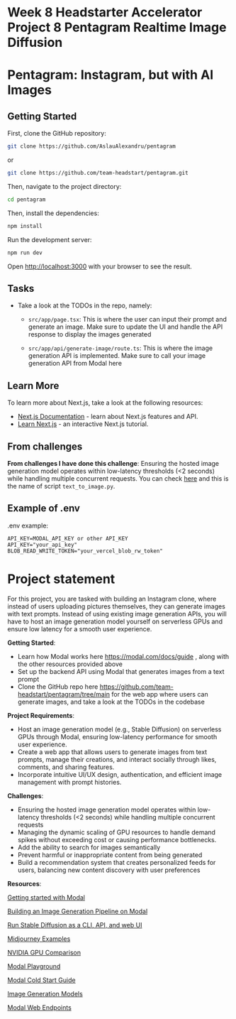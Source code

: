 # Week 8 Headstarter Accelerator Project 8 Pentagram Realtime Image Diffusion
# Pentagram: Instagram, but with AI Images

## Getting Started

First, clone the GitHub repository:
```bash
git clone https://github.com/AslauAlexandru/pentagram
```

or 

```bash
git clone https://github.com/team-headstart/pentagram.git
```

Then, navigate to the project directory:

```bash
cd pentagram
```

Then, install the dependencies:

```bash
npm install
```

Run the development server:

```bash
npm run dev
```

Open [http://localhost:3000](http://localhost:3000) with your browser to see the result.

## Tasks

- Take a look at the TODOs in the repo, namely:

    - `src/app/page.tsx`: This is where the user can input their prompt and generate an image. Make sure to update the UI and handle the API response to display the images generated

    - `src/app/api/generate-image/route.ts`: This is where the image generation API is implemented. Make sure to call your image generation API from Modal here


## Learn More

To learn more about Next.js, take a look at the following resources:

- [Next.js Documentation](https://nextjs.org/docs) - learn about Next.js features and API.
- [Learn Next.js](https://nextjs.org/learn) - an interactive Next.js tutorial.

## From challenges
**From challenges I have done this challenge**:
Ensuring the hosted image generation model operates within low-latency thresholds (<2 seconds) while handling multiple concurrent requests.
You can check [here](https://github.com/AslauAlexandru/pentagram/blob/main/pentagram-modal-python/text_to_image.py) and this is the name of script ``` text_to_image.py ```.
## Example of .env 
.env example:
```
API_KEY=MODAL_API_KEY or other API_KEY 
API_KEY="your_api_key" 
BLOB_READ_WRITE_TOKEN="your_vercel_blob_rw_token"

```

# Project statement

For this project, you are tasked with building an Instagram clone, 
where instead of users uploading pictures themselves, they can generate images 
with text prompts. Instead of using existing image generation APIs, 
you will have to host an image generation model yourself on serverless GPUs and 
ensure low latency for a smooth user experience.

**Getting Started**:

- Learn how Modal works here https://modal.com/docs/guide , along with the other resources provided above
- Set up the backend API using Modal that generates images from a text prompt
- Clone the GitHub repo here https://github.com/team-headstart/pentagram/tree/main for the web app where users can generate images, and take a look at the TODOs in the codebase

**Project Requirements**:

- Host an image generation model (e.g., Stable Diffusion) on serverless GPUs through Modal, ensuring low-latency performance for smooth user experience.
- Create a web app that allows users to generate images from text prompts, manage their creations, and interact socially through likes, comments, and sharing features.
- Incorporate intuitive UI/UX design, authentication, and efficient image management with prompt histories.

**Challenges**:

- Ensuring the hosted image generation model operates within low-latency thresholds (<2 seconds) while handling multiple concurrent requests
- Managing the dynamic scaling of GPU resources to handle demand spikes without exceeding cost or causing performance bottlenecks.
- Add the ability to search for images semantically
- Prevent harmful or inappropriate content from being generated
- Build a recommendation system that creates personalized feeds for users, balancing new content discovery with user preferences

**Resources**:

[Getting started with Modal](https://modal.com/docs/examples/hello_world)

[Building an Image Generation Pipeline on Modal](https://www.youtube.com/watch?v=sHSKArbiKmU)

[Run Stable Diffusion as a CLI, API, and web UI](https://modal.com/docs/examples/text_to_image)

[Midjourney Examples](https://www.midjourney.com/explore?tab=top)

[NVIDIA GPU Comparison](https://www.digitalocean.com/community/tutorials/h100_vs_other_gpus_choosing_the_right_gpu_for_your_machine_learning_workload)

[Modal Playground](https://modal.com/playground/get_started)

[Modal Cold Start Guide](https://modal.com/docs/guide/cold-start)

[Image Generation Models](https://huggingface.co/models?pipeline_tag=text-to-image)

[Modal Web Endpoints](https://modal.com/docs/guide/webhooks)





